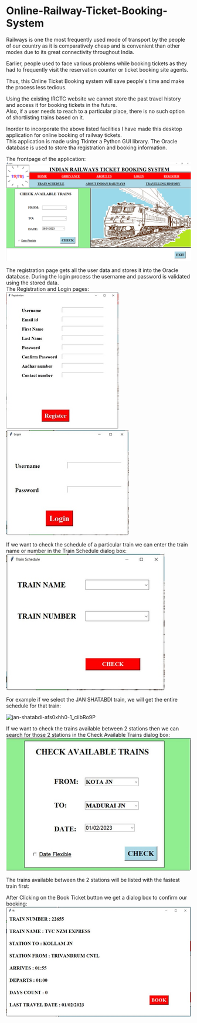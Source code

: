 # Online-Railway-Ticket-Booking-System
Railways is one the most frequently used mode of transport by the people of our country as it is comparatively cheap and is convenient than other modes due to its great connectivity throughout India.  

Earlier, people used to face various problems while booking tickets as they had to frequently visit the reservation counter or ticket booking site agents.  

Thus, this Online Ticket Booking system will save people's time and make the process less tedious.  

Using the existing IRCTC website we cannot store the past travel history and access it for booking tickets in the future.  
Also, if a user needs to reach to a particular place, there is no such option of shortlisting trains based on it.  

Inorder to incorporate the above listed facilities I have made this desktop application for online booking of railway tickets.  
This application is made using Tkinter a Python GUI library. The Oracle database is used to store tha registration and booking information.  

The frontpage of the application:  
![Front Page](SCREENSHOTS/FRONT_PAGE.png)  

The registration page gets all the user data and stores it into the Oracle database. During the login process the username and password is validated using the stored data.  
The Registration and Login pages:  
![Front Page](SCREENSHOTS/REGISTRATION.JPG)               ![Front Page](SCREENSHOTS/LOGIN.JPG)  

If we want to check the schedule of a particular train we can enter the train name or number in the Train Schedule dialog box:  
![Train Schedule](SCREENSHOTS/FIND_TRAIN.JPG)  

For example if we select the JAN SHATABDI train, we will get the entire schedule for that train:  

![jan-shatabdi-afs0xhh0-1_ciibRo9P](https://user-images.githubusercontent.com/89999331/223333482-df14f87a-22b1-42fa-b468-642e9f3d27de.gif)

If we want to check the trains available between 2 stations then we can search for those 2 stations in the Check Available Trains dialog box:  
![Available Trains](SCREENSHOTS/Check_train_status.JPG)  

The trains available between the 2 stations will be listed with the fastest train first:  

After Clicking on the Book Ticket button we get a dialog box to confirm our booking:  
![Confirm Booking](SCREENSHOTS/TRAIN_BOOKING.JPG)  



